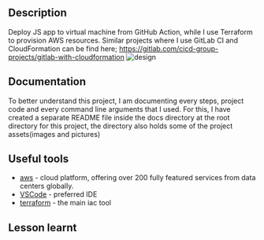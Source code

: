 ## Description
Deploy JS app to virtual machine from GitHub Action, while I use Terraform to provision AWS resources. Similar projects where I use GitLab CI and CloudFormation can be find here; https://gitlab.com/cicd-group-projects/gitlab-with-cloudformation
![design](docs/assets/designs.svg)

## Documentation
To better understand this project, I am documenting every steps, project code and every command line arguments that I used. For this, I have created a separate README file inside the docs directory at the root directory for this project, the directory also holds some of the project assets(images and pictures)

## Useful tools
- [aws](https://aws.amazon.com/) - cloud platform, offering over 200 fully featured services from data centers globally.
- [VSCode](https://code.visualstudio.com/) - preferred IDE 
- [terraform](https://www.terraform.io/) - the main iac tool

## Lesson learnt
